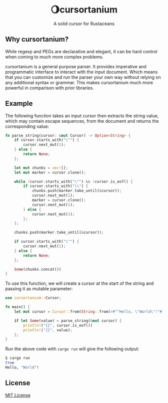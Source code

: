 <h1 align="center">
  🌖cursortanium
</h1>

<p align="center">A solid cursor for Rustaceans</p> 

## Why cursortanium?

While regexp and PEGs are declarative and elegant, it can be hard control when coming to much more complex problems.

cursortanium is a general purpose parser. It provides imperative and programmatic interface to interact with the input document. Which means that you can customize and run the parser your own way without relying on any additional syntax or grammar. This makes cursortanium much more powerful in comparison with prior libraries.

## Example

The following function takes an input cursor then extracts the string value, which may contain escape sequences, from the document and returns the corresponding value:

```rust
fn parse_string(cursor: &mut Cursor) -> Option<String> {
    if cursor.starts_with("\"") {
        cursor.next_mut(1);
    } else {
        return None;
    };

    let mut chunks = vec![];
    let mut marker = cursor.clone();

    while !cursor.starts_with("\"") && !cursor.is_eof() {
        if cursor.starts_with("\\") {
            chunks.push(marker.take_until(&cursor));
            cursor.next_mut(1);
            marker = cursor.clone();
            cursor.next_mut(1);
        } else {
            cursor.next_mut(1);
        };
    };

    chunks.push(marker.take_until(&cursor));

    if cursor.starts_with("\"") {
        cursor.next_mut(1);
    } else {
        return None;
    };

    Some(chunks.concat())
}
```

To use this function, we will create a cursor at the start of the string and passing it as mutable parameter:

```rust
use cursortanium::Cursor;

fn main() {
    let mut cursor = Cursor::from(String::from(r#""Hello, \"World\"!"#));

    if let Some(value) = parse_string(&mut cursor) {
        println!("{}", cursor.is_eof())
        println!("{}", value);
    };
}
```

Run the above code with `cargo run` will give the following output:

```bash
$ cargo run
true
Hello, "World"!
```

## License

[MIT License](LICENSE)
